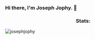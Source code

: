 ### Hi there, I'm Joseph Jophy. 👋


<h3 align="center">Stats:</h3>
<p><img align="left" src="https://github-readme-stats.vercel.app/api/top-langs?username=josephjophy&show_icons=true&theme=ayu-mirage&hide_border=true&locale=en&layout=compact" alt="josephjophy" /></p>



<!--
**josephjophy/josephjophy** is a ✨ _special_ ✨ repository because its `README.md` (this file) appears on your GitHub profile.

Here are some ideas to get you started:

- 🔭 I’m currently working on ...
- 🌱 I’m currently learning ...
- 👯 I’m looking to collaborate on ...
- 🤔 I’m looking for help with ...
- 💬 Ask me about ...
- 📫 How to reach me: ...
- 😄 Pronouns: ...
- ⚡ Fun fact: ...
-->
